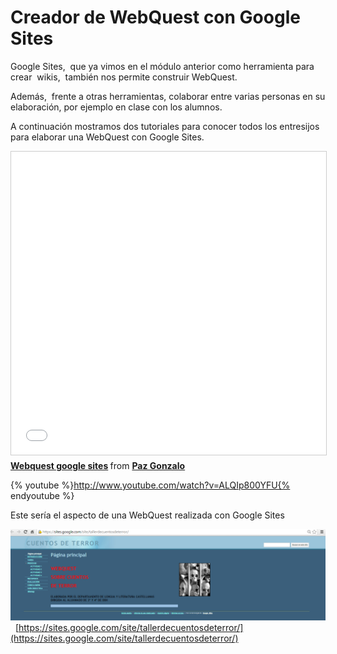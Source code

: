 # Creador de WebQuest con Google Sites

Google Sites,  que ya vimos en el módulo anterior como herramienta para crear  wikis,  también nos permite construir WebQuest.

Además,  frente a otras herramientas, colaborar entre varias personas en su elaboración, por ejemplo en clase con los alumnos.

A continuación mostramos dos tutoriales para conocer todos los entresijos para elaborar una WebQuest con Google Sites.

<iframe src="//www.slideshare.net/slideshow/embed_code/key/Ep1gJ3ssJsRkz1" width="595" height="485" frameborder="0" marginwidth="0" marginheight="0" scrolling="no" style="border:1px solid #CCC; border-width:1px; margin-bottom:5px; max-width: 100%;" allowfullscreen> </iframe> <div style="margin-bottom:5px"> <strong> <a href="//www.slideshare.net/pazgonzalo2/webquest-google-sites" title="Webquest google sites" target="_blank">Webquest google sites</a> </strong> from <strong><a href="https://www.slideshare.net/pazgonzalo2" target="_blank">Paz Gonzalo</a></strong> </div>

{% youtube %}http://www.youtube.com/watch?v=ALQIp800YFU{% endyoutube %}

Este sería el aspecto de una WebQuest realizada con Google Sites


![WebQuest con Google Sites](img/wikigs.png "WebQuest con Google Sites")
 
[https://sites.google.com/site/tallerdecuentosdeterror/](https://sites.google.com/site/tallerdecuentosdeterror/)

